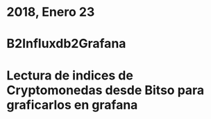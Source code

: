 # 2018, Enero 23
# B2Influxdb2Grafana
# Lectura de indices de Cryptomonedas desde Bitso para graficarlos en grafana
#
